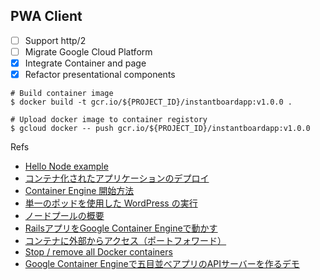 ## PWA Client

- [ ] Support http/2
- [ ] Migrate Google Cloud Platform
- [x] Integrate Container and page
- [x] Refactor presentational components

```
# Build container image
$ docker build -t gcr.io/${PROJECT_ID}/instantboardapp:v1.0.0 .

# Upload docker image to container registory
$ gcloud docker -- push gcr.io/${PROJECT_ID}/instantboardapp:v1.0.0
```

Refs
- [Hello Node example](https://github.com/GoogleCloudPlatform/container-engine-samples/tree/master/hellonode)
- [コンテナ化されたアプリケーションのデプロイ](https://cloud.google.com/container-engine/docs/tutorials/hello-node?hl=ja)
- [Container Engine 開始方法](https://cloud.google.com/container-engine/docs/before-you-begin?hl=ja)
- [単一のポッドを使用した WordPress の実行](https://cloud.google.com/container-engine/docs/tutorials/hello-wordpress?hl=ja)
- [ノードプールの概要](https://cloud.google.com/container-engine/docs/node-pools?hl=ja)
- [RailsアプリをGoogle Container Engineで動かす](https://qiita.com/esplo/items/76a1ecaf09843c49cfaf#docker-image%E3%81%AEpush)
- [コンテナに外部からアクセス（ポートフォワード）](https://qiita.com/tifa2chan/items/a58e34019d4f10097a4d)
- [Stop / remove all Docker containers](https://coderwall.com/p/ewk0mq/stop-remove-all-docker-containers)
- [Google Container Engineで五目並べアプリのAPIサーバーを作るデモ](http://enakai00.hatenablog.com/entry/2016/08/10/152334)
